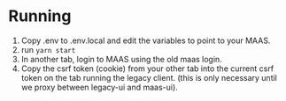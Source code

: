 # Running
1. Copy .env to .env.local and edit the variables to point to your MAAS.
2. run `yarn start`
3. In another tab, login to MAAS using the old maas login.
4. Copy the csrf token (cookie) from your other tab into the current csrf token on the tab running the legacy client. (this is only necessary until we proxy between legacy-ui and maas-ui).

